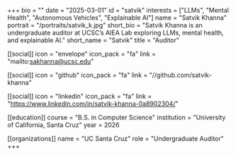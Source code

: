 +++
bio = ""
date = "2025-03-01"
id = "satvik"
interests = ["LLMs", "Mental Health", "Autonomous Vehicles", "Explainable AI"]
name = "Satvik Khanna"
portrait = "/portraits/satvik_k.jpg"
short_bio = "Satvik Khanna is an undergraduate auditor at UCSC’s AIEA Lab exploring LLMs, mental health, and explainable AI."
short_name = "Satvik"
title = "Auditor"

[[social]]
    icon = "envelope"
    icon_pack = "fa"
    link = "mailto:sakhanna@ucsc.edu"

[[social]]
    icon = "github"
    icon_pack = "fa"
    link = "//github.com/satvik-khanna"

[[social]]
    icon = "linkedin"
    icon_pack = "fa"
    link = "https://www.linkedin.com/in/satvik-khanna-0a8902304/"

[[education]]
    course = "B.S. in Computer Science"
    institution = "University of California, Santa Cruz"
    year = 2026

[[organizations]]
    name = "UC Santa Cruz"
    role = "Undergraduate Auditor"
+++
